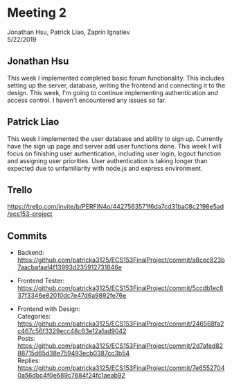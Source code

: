 # Meeting 2
Jonathan Hsu, Patrick Liao, Zaprin Ignatiev  
5/22/2019

## Jonathan Hsu
This week I implemented completed basic forum functionality. This includes setting up the server, database, writing the frontend and connecting it to the design. This week, I'm going to continue implementing authentication and access control. I haven't encountered any issues so far. 

## Patrick Liao
This week I implemented the user database and ability to sign up. Currently
have the sign up page and server add user functions done. This week I will 
focus on finishing user authentication, including user login, logout function
and assigning user priorities. User authentication is taking longer than expected
due to unfamiliarity with node.js and express environment.

## Trello
https://trello.com/invite/b/PERFlN4o/4427563571f6da7cd31ba08c2198e5ad/ecs153-project

## Commits
- Backend:  
https://github.com/patricka3125/ECS153FinalProject/commit/a8cec823b7aacbafaaf4f13993d235912731846e

- Frontend Tester:  
https://github.com/patricka3125/ECS153FinalProject/commit/5ccdb1ec837f3346e82010dc7e47d6a9892fe76e

- Frontend with Design:  
Categories: https://github.com/patricka3125/ECS153FinalProject/commit/246568fa2c467c56f3329ecc48c63e12a1ad9042  
Posts: https://github.com/patricka3125/ECS153FinalProject/commit/2d7afed8288715d65d38e759493ecb0387cc3b54  
Replies: https://github.com/patricka3125/ECS153FinalProject/commit/7e65527040a56dbc4f0e689c7684f24fc1aeab92


